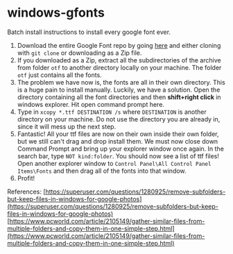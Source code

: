 # windows-gfonts
Batch install instructions to install every google font ever.

1. Download the entire Google Font repo by going [here](https://github.com/google/fonts) and either cloning with `git clone` or downloading as a Zip file.
2. If you downloaded as a Zip, extract all the subdirectories of the archive from folder `otf` to another directory locally on your machine. The folder `otf` just contains all the fonts.
3. The problem we have now is, the fonts are all in their own directory. This is a huge pain to install manually. Luckily, we have a solution. Open the directory containing all the font directories and then **shift+right click** in windows explorer. Hit open command prompt here.
4. Type in `xcopy *.ttf DESTINATION /s` where `DESTINATION` is another directory on your machine. Do not use the directory you are already in, since it will mess up the next step.
5. Fantastic! All your ttf files are now on their own inside their own folder, but we still can't drag and drop install them. We must now close down Command Prompt and bring up your explorer window once again. In the search bar, type `NOT kind:folder`. You should now see a list of ttf files! Open another explorer window to `Control Panel\All Control Panel Items\Fonts` and then drag all of the fonts into that window.
6. Profit!


References: 
[https://superuser.com/questions/1280925/remove-subfolders-but-keep-files-in-windows-for-google-photos](https://superuser.com/questions/1280925/remove-subfolders-but-keep-files-in-windows-for-google-photos)
[https://www.pcworld.com/article/2105149/gather-similar-files-from-multiple-folders-and-copy-them-in-one-simple-step.html](https://www.pcworld.com/article/2105149/gather-similar-files-from-multiple-folders-and-copy-them-in-one-simple-step.html)
